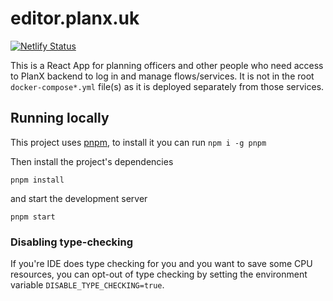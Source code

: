 # editor.planx.uk

[![Netlify Status](https://api.netlify.com/api/v1/badges/5856b13f-3fad-44ec-ae6c-2c6502df1356/deploy-status)](https://app.netlify.com/sites/planx-new/deploys)

This is a React App for planning officers and other people who need access to PlanX backend to log in and manage flows/services. It is not in the root `docker-compose*.yml` file(s) as it is deployed separately from those services.

## Running locally

This project uses [pnpm](https://github.com/pnpm/pnpm), to install it you can run `npm i -g pnpm`

Then install the project's dependencies

`pnpm install`

and start the development server

`pnpm start`


### Disabling type-checking

If you're IDE does type checking for you and you want to save some CPU resources,
you can opt-out of type checking by setting the environment variable
`DISABLE_TYPE_CHECKING=true`.

